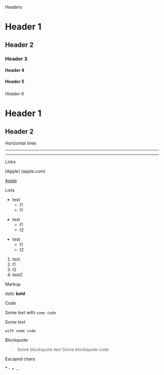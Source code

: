 Headers

# Header 1
## Header 2
### Header 3
#### Header 4
##### Header 5
###### Header 6

Header 1
========

Header 2
--------

Horizontal lines

---
* * *

Links

[Apple] (apple.com)

[Apple][id]

  [id]: apple.com

Lists

* test
  * t1
  * t1

- test
  - t1
  - t2

+ test
  + t1
  + t2

1. test
  1. t1
  2. t2
2. test2

Markup

*italic*
**bold**

Code

Some text with `some code`

Some text

    with some code

Blockquote

> Some blockquote text
>     Some blockquote code
>

Escaped chars

\*
\-
\+
...
